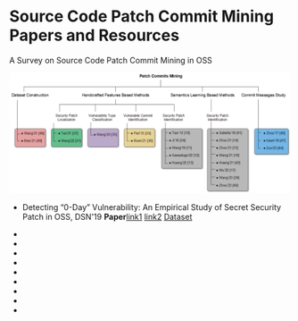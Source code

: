 # Source Code Patch Commit Mining Papers and Resources
A Survey on Source Code Patch Commit Mining in OSS

![Overview](https://github.com/fzuo/Patch-Commits-Study/blob/master/figs/overview.png "An overview and taxonomy of the related papers")

- Detecting “0-Day” Vulnerability: An Empirical Study of Secret Security Patch in OSS, DSN'19
**Paper**[link1](https://csis.gmu.edu/ksun/publications/secretpatch-dsn19.pdf) [link2](https://ieeexplore.ieee.org/document/8809499)
[Dataset](https://github.com/SecretPatch/Dataset)


- 

-

-


-


-


-


-


-


-

